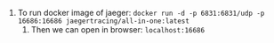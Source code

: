 1. To run docker image of jaeger: `docker run -d -p 6831:6831/udp -p 16686:16686 jaegertracing/all-in-one:latest`
    1. Then we can open in browser: `localhost:16686`